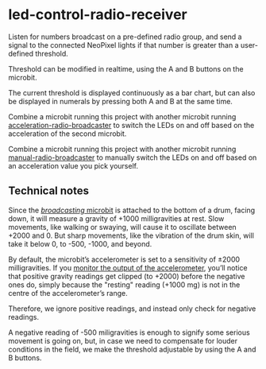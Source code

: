 # led-control-radio-receiver

Listen for numbers broadcast on a pre-defined radio group, and send a signal to the connected NeoPixel lights if that number is greater than a user-defined threshold.

Threshold can be modified in realtime, using the A and B buttons on the microbit.

The current threshold is displayed continuously as a bar chart, but can also be displayed in numerals by pressing both A and B at the same time.

Combine a microbit running this project with another microbit running [acceleration-radio-broadcaster](../acceleration-radio-broadcaster) to switch the LEDs on and off based on the acceleration of the second microbit.

Combine a microbit running this project with another microbit running [manual-radio-broadcaster](../manual-radio-broadcaster) to manually switch the LEDs on and off based on an acceleration value you pick yourself.

## Technical notes

Since the [_broadcasting_ microbit](../acceleration-radio-broadcaster) is attached to the bottom of a drum, facing down, it will measure a gravity of +1000 milligravities at rest. Slow movements, like walking or swaying, will cause it to oscillate between +2000 and 0. But sharp movements, like the vibration of the drum skin, will take it below 0, to -500, -1000, and beyond.

By default, the microbit’s accelerometer is set to a sensitivity of ±2000 milligravities. If you [monitor the output of the accelerometer](../serial-write-radio-receiver), you’ll notice that positive gravity readings get clipped (to +2000) before the negative ones do, simply because the "resting" reading (+1000 mg) is not in the centre of the accelerometer’s range.

Therefore, we ignore positive readings, and instead only check for negative readings.

A negative reading of -500 miligravities is enough to signify some serious movement is going on, but, in case we need to compensate for louder conditions in the field, we make the threshold adjustable by using the A and B buttons.